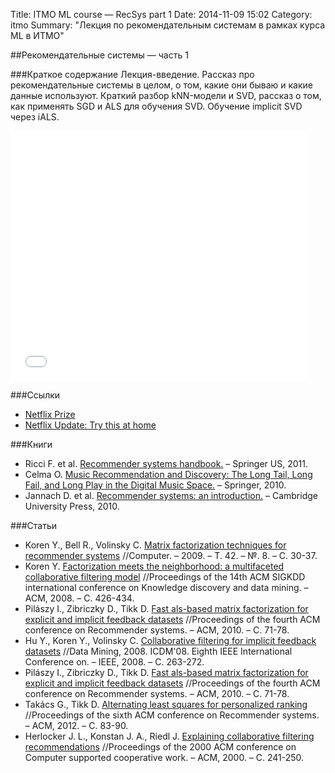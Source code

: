Title: ITMO ML course — RecSys part 1
Date: 2014-11-09 15:02
Category: itmo
Summary: "Лекция по рекомендательным системам в рамках курса ML в ИТМО"


##Рекомендательные системы — часть 1

###Краткое содержание
Лекция-введение. Рассказ про рекомендательные системы в целом, о том, какие они бываю и какие данные используют.
Краткий разбор kNN-модели и SVD, рассказ о том, как применять SGD и ALS для обучения SVD. Обучение implicit SVD через iALS.

<iframe src="//www.slideshare.net/slideshow/embed_code/41313803" width="476" height="400" frameborder="0" marginwidth="0" marginheight="0" scrolling="no"></iframe>

###Ссылки
 * [Netflix Prize](http://www.netflixprize.com/)
 * [Netflix Update: Try this at home](http://sifter.org/~simon/journal/20061211.html)

###Книги
 * Ricci F. et al. [Recommender systems handbook.](http://yadi.sk/d/pq3fcJgT9voSt) – Springer US, 2011.
 * Celma O. [Music Recommendation and Discovery: The Long Tail, Long Fail, and Long Play in the Digital Music Space.](http://yadi.sk/d/l0ZSsEY69STGT) – Springer, 2010.
 * Jannach D. et al. [Recommender systems: an introduction.](http://www.amazon.com/Recommender-Systems-Introduction-Dietmar-Jannach/dp/0521493366) – Cambridge University Press, 2010.

###Статьи
 * Koren Y., Bell R., Volinsky C. [Matrix factorization techniques for recommender systems](https://yadi.sk/i/CGSXNzr4c89ZY) //Computer. – 2009. – Т. 42. – №. 8. – С. 30-37.
 * Koren Y. [Factorization meets the neighborhood: a multifaceted collaborative filtering model](http://yadi.sk/d/pTVIQqFP6TjWm) //Proceedings of the 14th ACM SIGKDD international conference on Knowledge discovery and data mining. – ACM, 2008. – С. 426-434.
 * Pilászy I., Zibriczky D., Tikk D. [Fast als-based matrix factorization for explicit and implicit feedback datasets](http://yadi.sk/d/ye_l0Z0u6vUvO) //Proceedings of the fourth ACM conference on Recommender systems. – ACM, 2010. – С. 71-78.
 * Hu Y., Koren Y., Volinsky C. [Collaborative filtering for implicit feedback datasets](http://yadi.sk/d/b4BEAs5t6NUOp) //Data Mining, 2008. ICDM'08. Eighth IEEE International Conference on. – IEEE, 2008. – С. 263-272.
 * Pilászy I., Zibriczky D., Tikk D. [Fast als-based matrix factorization for explicit and implicit feedback datasets](http://yadi.sk/d/ye_l0Z0u6vUvO) //Proceedings of the fourth ACM conference on Recommender systems. – ACM, 2010. – С. 71-78.
 * Takács G., Tikk D. [Alternating least squares for personalized ranking](http://yadi.sk/d/lg6F-o6j6y9qq) //Proceedings of the sixth ACM conference on Recommender systems. – ACM, 2012. – С. 83-90.
 * Herlocker J. L., Konstan J. A., Riedl J. [Explaining collaborative filtering recommendations](https://yadi.sk/i/ebMoIaU0cGHHy) //Proceedings of the 2000 ACM conference on Computer supported cooperative work. – ACM, 2000. – С. 241-250.